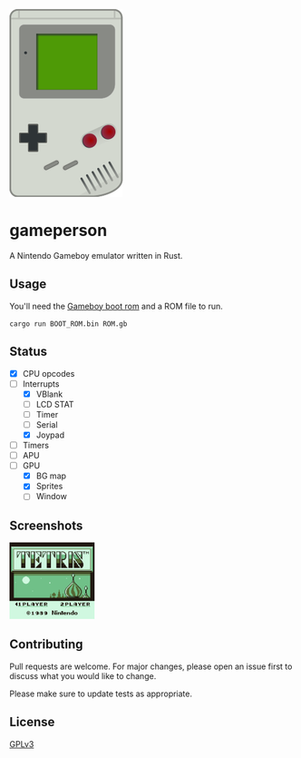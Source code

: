 ![gameboy-icon](images/gameboy.png)

# gameperson

A Nintendo Gameboy emulator written in Rust.

## Usage

You'll need the [Gameboy boot rom](https://www.google.com/search?q=game+boy+boot+rom) and
a ROM file to run.

```shell
cargo run BOOT_ROM.bin ROM.gb
```

## Status

- [x] CPU opcodes
- [ ] Interrupts
  - [x] VBlank
  - [ ] LCD STAT
  - [ ] Timer
  - [ ] Serial
  - [x] Joypad
- [ ] Timers
- [ ] APU
- [ ] GPU
  - [x] BG map
  - [x] Sprites
  - [ ] Window

## Screenshots

<img src="images/tetris.png" width="150" />

## Contributing
Pull requests are welcome. For major changes, please open an issue first to discuss what you would like to change.

Please make sure to update tests as appropriate.

## License
[GPLv3](https://www.gnu.org/licenses/gpl-3.0.en.html)
